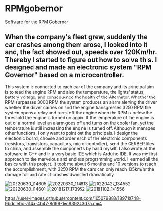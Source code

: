 # RPMgobernor
Software for the RPM Gobernor


## When the company's fleet grew, suddenly the car crashes among them arose, I looked into it and, the fact showed out, speeds over 120Km/hr. Thereby I started to figure out how to solve this. I designed and made an electronic system "RPM Governor" based on a microcontroller. 
This system is connected to each car of the company and its principal aim is to read the engine RPM and also the temperature, the lights' status, battery voltage, and consequence the health of the Alternator. Whether the RPM surpasses 3000 RPM the system produces an alarm alerting the driver whether the driver carries on and the engine transgresses 3250 RPM the system opens a relay and turns off the engine when the RPM is below the threshold the engine is turned on again. If the temperature of the engine is out of a normal level an alarm goes off and turns on the cooler fan, yet the temperature is still increasing the engine is turned off.
 Although it manages other functions, I only want to point out the principals. I design the electronic board, choose and order each of the electronic components (resistors, transistors, capacitors, micro-controller), send the GERBER files to china, and assemble the components by hand myself. I also wrote all the software in C++ and in a very basic IDE which is Arduino IDE. It was my first approach to the marvelous and endless programming world. I learned all the basics with this project. It took me about 6 months and 10 versions to reach the accomplishment, with 3250 RPM the cars can only reach 105km/hr the damage toll and rate of crashes dwindled dramatically.

![20220630_114605](https://user-images.githubusercontent.com/105079888/189719616-d637afbf-959e-483b-b5a9-a440d68311f0.jpg)
![20220630_114613](https://user-images.githubusercontent.com/105079888/189719637-f3bc1604-49c4-438a-ad07-b90c2ac90889.jpg)
![20220427_134552](https://user-images.githubusercontent.com/105079888/189719653-1ee99b2c-0229-4384-b5e5-022d843b182b.jpg)
![20220630_114601](https://user-images.githubusercontent.com/105079888/189719677-926d18ec-2ee2-4c4e-b914-64d2a919bf4a.jpg)
![20181217_173952](https://user-images.githubusercontent.com/105079888/189719728-3c286913-1a59-4151-950f-cd15032cdfae.jpg)
![20181102_141556](https://user-images.githubusercontent.com/105079888/189719738-86789b20-7e85-4f15-8827-1396994e218e.jpg)


https://user-images.githubusercontent.com/105079888/189719748-9bdcfebc-a14a-4b47-8d99-1ec839243d7a.mp4

